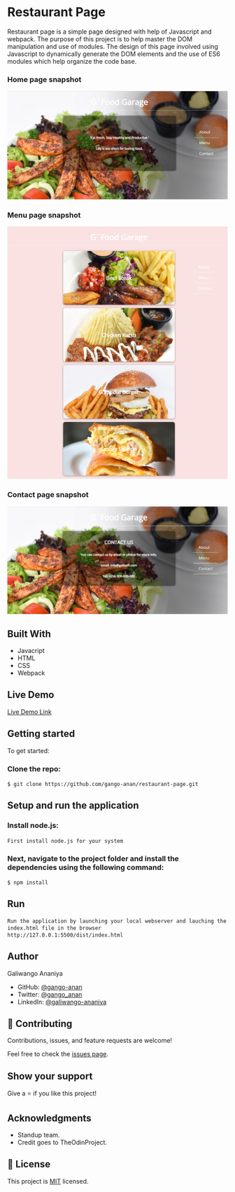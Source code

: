 # Restaurant Page
Restaurant page is a simple page designed with help of Javascript and webpack. The purpose of this project is to help master the DOM manipulation and use of modules. The design of this page involved using Javascript to dynamically generate the DOM elements and the use of ES6 modules which help organize the code base.

### Home page snapshot
![Home page](./dist/snapshot_home.png)

### Menu page snapshot
![Menu](./dist/snapshot-menu.png)

### Contact page snapshot
![Contact](./dist/snapshot-contact.png)

## Built With

- Javacript
- HTML
- CSS
- Webpack

## Live Demo

[Live Demo Link](https://gango-anan.github.io/restaurant-page/)


## Getting started
To get started:

### Clone the repo: 
```
$ git clone https://github.com/gango-anan/restaurant-page.git

```

## Setup and run the application
### Install node.js:
```
First install node.js for your system
```
### Next, navigate to the project folder and install the dependencies using the following command:
```
$ npm install
```
## Run 
```
Run the application by launching your local webserver and lauching the index.html file in the browser
http://127.0.0.1:5500/dist/index.html
```
## Author

Galiwango Ananiya

- GitHub: [@gango-anan](https://github.com/gango-anan) 
- Twitter: [@gango_anan](https://twitter.com/gango_anan) 
- LinkedIn: [@galiwango-ananiya](https://www.linkedin.com/in/galiwango-ananiya-0800821b4/) 

## 🤝 Contributing

Contributions, issues, and feature requests are welcome!

Feel free to check the [issues page](https://github.com/gango-anan/members-only/issues).

## Show your support

Give a ⭐️ if you like this project!

## Acknowledgments
- Standup team.
- Credit goes to TheOdinProject.


## 📝 License

This project is [MIT](https://github.com/gango-anan/restaurant-page/blob/master/LICENSE) licensed.
